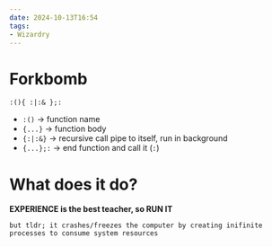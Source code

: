```yaml
---
date: 2024-10-13T16:54
tags: 
- Wizardry
---
```

<!-- 2024-10-13-1654 (October 13, 2024 04:54:31 PM) -->

# Forkbomb

`:(){ :|:& };:`

- `:()` -> function name
- `{...}` -> function body
- `{:|:&}` -> recursive call pipe to itself, run in background
- `{...};:` -> end function and call it (`:`)

# What does it do?

**EXPERIENCE is the best teacher, so RUN IT**


`but tldr; it crashes/freezes the computer by creating inifinite processes to consume system resources`
